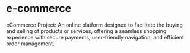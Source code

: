 # e-commerce
eCommerce Project: An online platform designed to facilitate the buying and selling of products or services, offering a seamless shopping experience with secure payments, user-friendly navigation, and efficient order management.

